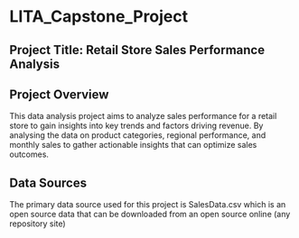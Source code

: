 # LITA_Capstone_Project

## Project Title: Retail Store Sales Performance Analysis

## Project Overview
This data analysis project aims to analyze sales performance for a retail store to gain insights into key trends and factors driving revenue. By analysing the data on product categories, regional performance, and monthly sales to gather actionable insights that can optimize sales outcomes.

## Data Sources
The primary data source used for this project is SalesData.csv which is an open source data that can be downloaded from an open source online (any repository site) 
